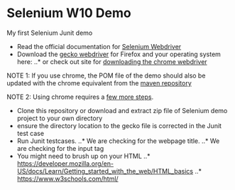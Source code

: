 # Selenium W10 Demo
My first Selenium Junit demo

* Read the official documentation for [Selenium Webdriver](https://www.selenium.dev/documentation/webdriver/)
* Download the [gecko webdriver](https://github.com/mozilla/geckodriver/releases) for Firefox and your operating system here:
..* or check out site for [downloading the chrome webdriver](https://sites.google.com/a/chromium.org/chromedriver/downloads)

NOTE 1: If you use chrome, the POM file of the demo should also be updated with the chrome equivalent from the [maven repository](https://mvnrepository.com/artifact/org.seleniumhq.selenium/selenium-chrome-driver)

NOTE 2: Using chrome requires a [few more steps](https://www.selenium.dev/documentation/getting_started/installing_browser_drivers/).

* Clone this repository or download and extract zip file of Selenium demo project to your own directory
* ensure the directory location to the gecko file is corrected in the Junit test case
* Run Junit testcases.
..* We are checking for the webpage title.
..* We are checking for the input tag
* You might need to brush up on your HTML
..* https://developer.mozilla.org/en-US/docs/Learn/Getting_started_with_the_web/HTML_basics
..* https://www.w3schools.com/html/


